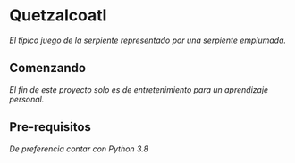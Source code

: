 # Quetzalcoatl
_El típico juego de la serpiente representado por una serpiente emplumada._

## Comenzando
_El fin de este proyecto solo es de entretenimiento para un aprendizaje personal._

## Pre-requisitos

_De preferencia contar con Python 3.8_